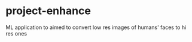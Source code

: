 # project-enhance
ML application to aimed to convert low res images of humans' faces to hi res ones
